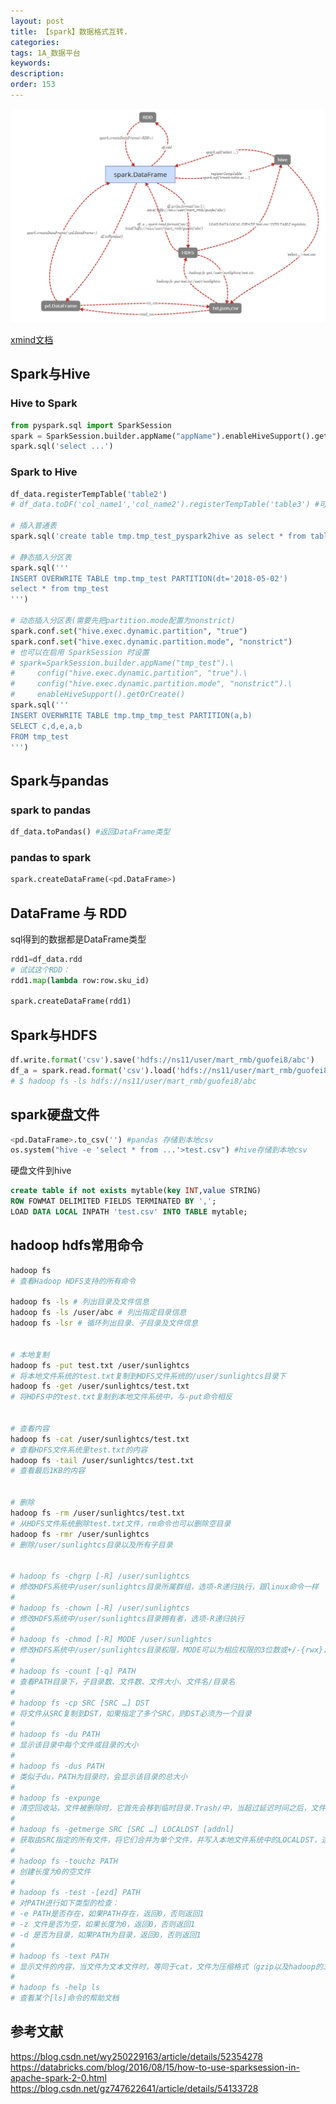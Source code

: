 ```yaml
---
layout: post
title: 【spark】数据格式互转.
categories:
tags: 1A_数据平台
keywords:
description:
order: 153
---
```




![enter image description here](https://github.com/guofei9987/StatisticsBlog/blob/master/%E9%99%84%E4%BB%B6/spark.png?raw=true)

[xmind文档](https://github.com/guofei9987/StatisticsBlog/blob/master/%E9%99%84%E4%BB%B6/spark.xmind)
## Spark与Hive

### Hive to Spark
```py
from pyspark.sql import SparkSession
spark = SparkSession.builder.appName("appName").enableHiveSupport().getOrCreate()
spark.sql('select ...')
```
<!-- from pyspark.sql import HiveContext
hiveCtx=HiveContext(sc)
df_data=hiveCtx.sql('select ...') -->

### Spark to Hive

```py
df_data.registerTempTable('table2')
# df_data.toDF('col_name1','col_name2').registerTempTable('table3') #可以改字段名

# 插入普通表
spark.sql('create table tmp.tmp_test_pyspark2hive as select * from table2')

# 静态插入分区表
spark.sql('''
INSERT OVERWRITE TABLE tmp.tmp_test PARTITION(dt='2018-05-02')
select * from tmp_test
''')

# 动态插入分区表(需要先把partition.mode配置为nonstrict)
spark.conf.set("hive.exec.dynamic.partition", "true")
spark.conf.set("hive.exec.dynamic.partition.mode", "nonstrict")
# 也可以在启用 SparkSession 时设置
# spark=SparkSession.builder.appName("tmp_test").\
#     config("hive.exec.dynamic.partition", "true").\
#     config("hive.exec.dynamic.partition.mode", "nonstrict").\
#     enableHiveSupport().getOrCreate()
spark.sql('''
INSERT OVERWRITE TABLE tmp.tmp_tmp_test PARTITION(a,b)
SELECT c,d,e,a,b
FROM tmp_test
''')
```

## Spark与pandas
### spark to pandas

```py
df_data.toPandas() #返回DataFrame类型
```
### pandas to spark
```py
spark.createDataFrame(<pd.DataFrame>)
```

## DataFrame 与 RDD
sql得到的数据都是DataFrame类型
```py
rdd1=df_data.rdd
# 试试这个RDD：
rdd1.map(lambda row:row.sku_id)

spark.createDataFrame(rdd1)
```

## Spark与HDFS

```py
df.write.format('csv').save('hdfs://ns11/user/mart_rmb/guofei8/abc')
df_a = spark.read.format('csv').load('hdfs://ns11/user/mart_rmb/guofei8/abc')
# $ hadoop fs -ls hdfs://ns11/user/mart_rmb/guofei8/abc
```

## spark硬盘文件
```py
<pd.DataFrame>.to_csv('') #pandas 存储到本地csv
os.system("hive -e 'select * from ...'>test.csv") #hive存储到本地csv
```

硬盘文件到hive
```sql
create table if not exists mytable(key INT,value STRING)
ROW FOWMAT DELIMITED FIELDS TERMINATED BY ',';
LOAD DATA LOCAL INPATH 'test.csv' INTO TABLE mytable;
```

<!--
#### text
```
RDD1.saveAsTextFile('spark_output_txt.txt')
```
#### json
```
import json
data=input.map(lambda x:json.loads(x))
RDD.map(lambda x:json.dumps(x)).saveAsTextFile(outputFile)
```

### json to Spark
```py
input=hiveCtx.jsonFile(inputFile)
input.registerTempTable('table_name')
df_data=hiveCtx.sql('select * from table_name')
```
 -->


## hadoop hdfs常用命令
```bash
hadoop fs
# 查看Hadoop HDFS支持的所有命令

hadoop fs -ls # 列出目录及文件信息
hadoop fs -ls /user/abc # 列出指定目录信息
hadoop fs -lsr # 循环列出目录、子目录及文件信息


# 本地复制
hadoop fs -put test.txt /user/sunlightcs
# 将本地文件系统的test.txt复制到HDFS文件系统的/user/sunlightcs目录下
hadoop fs -get /user/sunlightcs/test.txt
# 将HDFS中的test.txt复制到本地文件系统中，与-put命令相反


# 查看内容
hadoop fs -cat /user/sunlightcs/test.txt
# 查看HDFS文件系统里test.txt的内容
hadoop fs -tail /user/sunlightcs/test.txt
# 查看最后1KB的内容


# 删除
hadoop fs -rm /user/sunlightcs/test.txt
# 从HDFS文件系统删除test.txt文件，rm命令也可以删除空目录
hadoop fs -rmr /user/sunlightcs
# 删除/user/sunlightcs目录以及所有子目录


# hadoop fs -chgrp [-R] /user/sunlightcs
# 修改HDFS系统中/user/sunlightcs目录所属群组，选项-R递归执行，跟linux命令一样
#
# hadoop fs -chown [-R] /user/sunlightcs
# 修改HDFS系统中/user/sunlightcs目录拥有者，选项-R递归执行
#
# hadoop fs -chmod [-R] MODE /user/sunlightcs
# 修改HDFS系统中/user/sunlightcs目录权限，MODE可以为相应权限的3位数或+/-{rwx}，选项-R递归执行
#
# hadoop fs -count [-q] PATH
# 查看PATH目录下，子目录数、文件数、文件大小、文件名/目录名
#
# hadoop fs -cp SRC [SRC …] DST      
# 将文件从SRC复制到DST，如果指定了多个SRC，则DST必须为一个目录
#
# hadoop fs -du PATH
# 显示该目录中每个文件或目录的大小
#
# hadoop fs -dus PATH
# 类似于du，PATH为目录时，会显示该目录的总大小
#
# hadoop fs -expunge
# 清空回收站，文件被删除时，它首先会移到临时目录.Trash/中，当超过延迟时间之后，文件才会被永久删除
#
# hadoop fs -getmerge SRC [SRC …] LOCALDST [addnl]     
# 获取由SRC指定的所有文件，将它们合并为单个文件，并写入本地文件系统中的LOCALDST，选项addnl将在每个文件的末尾处加上一个换行符
#
# hadoop fs -touchz PATH  
# 创建长度为0的空文件
#
# hadoop fs -test -[ezd] PATH    
# 对PATH进行如下类型的检查：
# -e PATH是否存在，如果PATH存在，返回0，否则返回1
# -z 文件是否为空，如果长度为0，返回0，否则返回1
# -d 是否为目录，如果PATH为目录，返回0，否则返回1
#
# hadoop fs -text PATH
# 显示文件的内容，当文件为文本文件时，等同于cat，文件为压缩格式（gzip以及hadoop的二进制序列文件格式）时，会先解压缩
#
# hadoop fs -help ls
# 查看某个[ls]命令的帮助文档
```

## 参考文献
https://blog.csdn.net/wy250229163/article/details/52354278  
https://databricks.com/blog/2016/08/15/how-to-use-sparksession-in-apache-spark-2-0.html  
https://blog.csdn.net/gz747622641/article/details/54133728
